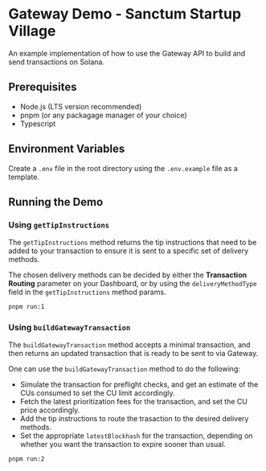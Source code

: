 # Gateway Demo - Sanctum Startup Village

An example implementation of how to use the Gateway API to build and send transactions on Solana. 

## Prerequisites

- Node.js (LTS version recommended)
- pnpm (or any packagage manager of your choice)
- Typescript

## Environment Variables

Create a `.env` file in the root directory using the `.env.example` file as a template.

## Running the Demo

### Using `getTipInstructions`

The `getTipInstructions` method returns the tip instructions that need to be added to your transaction to ensure it is sent to a specific set of delivery methods.

The chosen delivery methods can be decided by either the **Transaction Routing** parameter on your Dashboard, or by using the `deliveryMethodType` field in the `getTipInstructions` method params.

```bash
pnpm run:1
```

### Using `buildGatewayTransaction`

The `buildGatewayTransaction` method accepts a minimal transaction, and then returns an updated transaction that is ready to be sent to via Gateway.

One can use the `buildGatewayTransaction` method to do the following:

- Simulate the transaction for preflight checks, and get an estimate of the CUs consumed to set the CU limit accordingly.
- Fetch the latest prioritization fees for the transaction, and set the CU price accordingly.
- Add the tip instructions to route the trasaction to the desired delivery methods.
- Set the appropriate `latestBlockhash` for the transaction, depending on whether you want the transaction to expire sooner than usual.

```bash
pnpm run:2
```